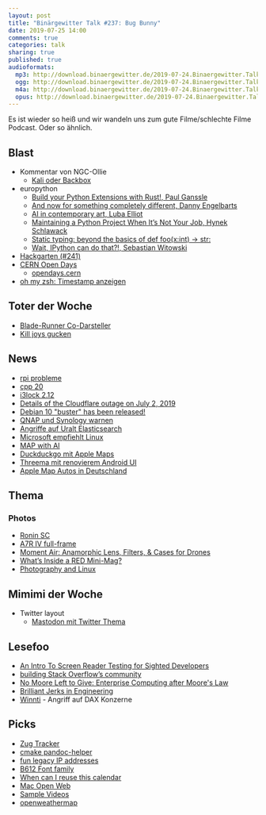 ```yaml
---
layout: post
title: "Binärgewitter Talk #237: Bug Bunny"
date: 2019-07-25 14:00
comments: true
categories: talk
sharing: true
published: true
audioformats:
  mp3: http://download.binaergewitter.de/2019-07-24.Binaergewitter.Talk.237.mp3
  ogg: http://download.binaergewitter.de/2019-07-24.Binaergewitter.Talk.237.ogg
  m4a: http://download.binaergewitter.de/2019-07-24.Binaergewitter.Talk.237.m4a
  opus: http://download.binaergewitter.de/2019-07-24.Binaergewitter.Talk.237.opus
---
```

Es ist wieder so heiß und wir wandeln uns zum gute Filme/schlechte Filme Podcast. Oder so ähnlich.

## Blast

- Kommentar von NGC-Ollie
  * [Kali oder Backbox](http://blog.binaergewitter.de/2019/07/05/binaergewitter-talk-number-236-youtubes-machen/#isso-1674)
- europython
  * [Build your Python Extensions with Rust!, Paul Ganssle](https://youtu.be/-jqzStNk6CM?t=12687)
  * [And now for something completely different, Danny Engelbarts](https://youtu.be/2hN7uTcaHLM?t=16794)
  * [AI in contemporary art, Luba Elliot](https://youtu.be/hgry3vkuI5Y?t=29260)
  * [Maintaining a Python Project When It’s Not Your Job, Hynek Schlawack](https://youtu.be/3Dsq_sPLc3g?t=3367)
  * [Static typing: beyond the basics of def foo(x:int) -> str:](https://youtu.be/Dz89wIwX_EE?t=22224)
  * [Wait, IPython can do that?!, Sebastian Witowski](https://youtu.be/SUQYuA9AJT0?t=4547)
- [Hackgarten (#241)](https://hackergarten.net)
- [CERN Open Days](https://home.cern/news/news/cern/cern-open-days-explore-future-us)
  * [opendays.cern](https://opendays.cern/)
- [oh my zsh: Timestamp anzeigen](https://gist.github.com/madmas/f5d8b4078f60351c07f3f89de0344462)

## Toter der Woche

- [Blade-Runner Co-Darsteller](https://www.bbc.com/news/entertainment-arts-49098435)
- [Kill joys gucken](https://amzn.to/2Ysanmt)

## News

- [rpi probleme](https://www.heise.de/ct/artikel/Fehler-Korrekturen-und-Neues-rund-um-den-Raspi-4-4471888.html)
- [cpp 20](https://www.reddit.com/r/cpp/comments/cfk9de/201907_cologne_iso_c_committee_trip_report_the/)
- [i3lock 2.12](https://twitter.com/zekjur/status/1152871891104882688)
- [Details of the Cloudflare outage on July 2, 2019](https://new.blog.cloudflare.com/details-of-the-cloudflare-outage-on-july-2-2019/)
- [Debian 10 "buster" has been released!](https://bits.debian.org/2019/07/buster-released.html)
- [QNAP und Synology warnen](https://www.heise.de/security/meldung/QNAP-und-Synology-warnen-vor-Malware-Angriffen-auf-schlecht-gesicherte-NAS-4477214.html)
- [Angriffe auf Uralt Elasticsearch](https://www.heise.de/security/meldung/Angriffe-auf-Elasticsearch-Linux-Server-werden-zu-DDoS-Schleudern-4478096.html)
- [Microsoft empfiehlt Linux](https://www.pro-linux.de/news/1/27266/sql-server-2017-microsoft-empfiehlt-linux.html)
- [MAP with AI](https://www.heise.de/newsticker/meldung/Map-With-AI-Facebook-unterstuetzt-OpenStreetMap-Community-4478433.html)
- [Duckduckgo mit Apple Maps](https://www.heise.de/mac-and-i/meldung/DuckDuckGo-will-zum-Google-Maps-Konkurrenten-werden-mit-Apples-Hilfe-4472784.html)
- [Threema mit renovierem Android UI](https://threema.ch/de/blog/posts/threema-android-frischer-look-und-noch-mehr-privatsphare)
- [Apple Map Autos in Deutschland](https://www.heise.de/mac-and-i/meldung/Look-Around-in-Maps-Apple-veroeffentlicht-Details-zu-deutschen-Foto-Fahrten-4477825.html)


## Thema

### Photos
- [Ronin SC](https://www.theverge.com/2019/7/17/20696044/dji-ronin-sc-gimbal-mirrorless-cameras-compact-specs-price-photos)
- [A7R IV full-frame](https://www.theverge.com/2019/7/16/20696199/sony-a7r-iv-mirrorless-camera-full-frame-announced-features-specs-pricing)
- [Moment Air: Anamorphic Lens, Filters, & Cases for Drones](https://www.kickstarter.com/projects/moment/moment-air-anamorphic-lens-filters-and-cases-for-drones)
- [What’s Inside a RED Mini-Mag?](https://www.cinema5d.com/whats-inside-a-red-mini-mag-the-controversy-jarred-lands-statement/)
- [Photography and Linux](https://www.linuxjournal.com/content/photography-and-linux)

## Mimimi der Woche
- Twitter layout
  * [Mastodon mit Twitter Thema](https://twitter.rixx.de/login)

## Lesefoo
- [An Intro To Screen Reader Testing for Sighted Developers](http://uncaughtreferenceerror.com/a-crash-course-to-screenreaders-for-sighted-developers/)
- [building Stack Overflow’s community](https://dev.to/sarajchipps/what-a-very-bad-day-at-work-taught-me-about-building-stack-overflow-s-community-4gmm)
- [No Moore Left to Give: Enterprise Computing after Moore's Law](https://www.infoq.com/presentations/moore-law-expiring/)
- [Brilliant Jerks in Engineering](http://www.brendangregg.com/blog/2017-11-13/brilliant-jerks.html)
- [Winnti](https://web.br.de/interaktiv/winnti/) - Angriff auf DAX Konzerne

## Picks
- [Zug Tracker](https://tracker.geops.de)
- [cmake pandoc-helper](https://github.com/fliiiix/pandoc-helper)
- [fun legacy IP addresses](https://rixx.de/blog/fun-legacy-ip-addresses/)
- [B612 Font family](https://b612-font.com/)
- [When can I reuse this calendar](https://www.whencanireusethiscalendar.com/)
- [Mac Open Web](https://macopenweb.com/)
- [Sample Videos](https://www.sample-videos.com/)
- [openweathermap](https://openweathermap.org/)
